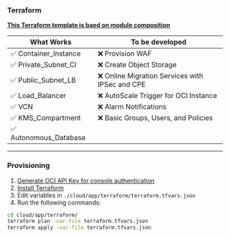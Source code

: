 ### Terraform

[**This Terraform template is baed on module composition**](https://developer.hashicorp.com/terraform/language/modules/develop/composition)

| **What Works**               | **To be developed**                   |
| ---------------------------- | ------------------------------------------ |
| ✅ Container_Instance        | ❌ Provision WAF                           |
| ✅ Private_Subnet_CI          | ❌ Create Object Storage                    |
| ✅ Public_Subnet_LB           | ❌ Online Migration Services with IPSec and CPE |
| ✅ Load_Balancer              | ❌ AutoScale Trigger for OCI Instance      |
| ✅ VCN                        | ❌ Alarm Notifications                      |
| ✅ KMS_Compartment            | ❌ Basic Groups, Users, and Policies       |
| ✅ Autonomous_Database        |                                            |


---

### Provisioning

1. [Generate OCI API Key for console authentication](https://askmedawaa.wordpress.com/2022/09/05/generate-an-api-signing-key-using-console-in-oci-for-the-user/)
2. [Install Terraform](https://developer.hashicorp.com/terraform/install)
3. Edit variables in `./cloud/app/terraform/terraform.tfvars.json`
4. Run the following commands:

```bash
cd cloud/app/terraform/
terraform plan -var-file terraform.tfvars.json
terraform apply -var-file terraform.tfvars.json
```
